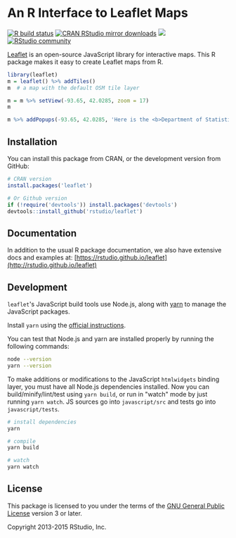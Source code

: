 # An R Interface to Leaflet Maps

<!-- badges: start -->
[![R build status](https://github.com/rstudio/leaflet/workflows/R-CMD-check/badge.svg)](https://github.com/rstudio/leaflet/actions)
[![CRAN RStudio mirror downloads](https://cranlogs.r-pkg.org/badges/leaflet)](https://www.r-pkg.org/pkg/leaflet)
[![](https://www.r-pkg.org/badges/version/leaflet)](https://www.r-pkg.org/pkg/leaflet)
[![RStudio community](https://img.shields.io/badge/community-leaflet-blue?style=social&logo=rstudio&logoColor=75AADB)](https://community.rstudio.com/new-topic?title=&tags=leaflet&body=%0A%0A%0A%20%20--------%0A%20%20%0A%20%20%3Csup%3EReferred%20here%20by%20%60leaflet%60%27s%20GitHub%3C/sup%3E%0A&u=barret)
<!-- badges: end -->

[Leaflet](https://leafletjs.com) is an open-source JavaScript library for
interactive maps. This R package makes it easy to create Leaflet maps from R.

```r
library(leaflet)
m = leaflet() %>% addTiles()
m  # a map with the default OSM tile layer

m = m %>% setView(-93.65, 42.0285, zoom = 17)
m

m %>% addPopups(-93.65, 42.0285, 'Here is the <b>Department of Statistics</b>, ISU')
```

## Installation

You can install this package from CRAN, or the development version from GitHub:

```r
# CRAN version
install.packages('leaflet')

# Or Github version
if (!require('devtools')) install.packages('devtools')
devtools::install_github('rstudio/leaflet')
```

## Documentation

In addition to the usual R package documentation, we also have extensive docs and examples at:
[https://rstudio.github.io/leaflet](http://rstudio.github.io/leaflet)

## Development

`leaflet`'s JavaScript build tools use Node.js, along with [yarn](https://yarnpkg.com/) to manage the JavaScript packages.

Install `yarn` using the [official instructions](https://yarnpkg.com/en/docs/install).

You can test that Node.js and yarn are installed properly by running the following commands:

```bash
node --version
yarn --version
```

To make additions or modifications to the JavaScript `htmlwidgets` binding layer,
you must have all Node.js dependencies installed. Now you can build/minify/lint/test using `yarn build`, or run in "watch" mode
by just running `yarn watch`. JS sources go into `javascript/src` and tests go into
`javascript/tests`.

```bash
# install dependencies
yarn

# compile
yarn build

# watch
yarn watch
```


## License

This package is licensed to you under the terms of the [GNU General Public
License](http://www.gnu.org/licenses/gpl.html) version 3 or later.

Copyright 2013-2015 RStudio, Inc.
